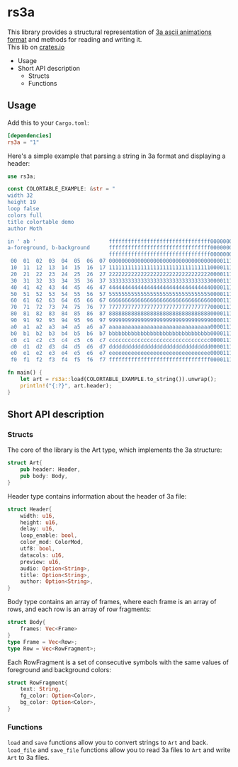 # rs3a
This library provides a structural representation of [3a ascii animations format](https://github.com/DomesticMoth/3a) and methods for reading and writing it.  
This lib on [crates.io](https://crates.io/crates/rs3a) 
- Usage
- Short API description
  - Structs
  - Functions
## Usage
Add this to your `Cargo.toml`:
```toml
[dependencies]
rs3a = "1"
```
Here's a simple example that parsing a string in 3a format and displaying a header:  
```rust
use rs3a;

const COLORTABLE_EXAMPLE: &str = "	
width 32
height 19
loop false
colors full
title colortable demo
author Moth

in ' ab '                       ffffffffffffffffffffffffffffffff00000000000000000000000000000000
a-foreground, b-background      ffffffffffffffffffffffffffffffff00000000000000000000000000000000
                                ffffffffffffffffffffffffffffffff00000000000000000000000000000000
 00  01  02  03  04  05  06  07 0000000000000000000000000000000000001111222233334444555566667777
 10  11  12  13  14  15  16  17 1111111111111111111111111111111100001111222233334444555566667777
 20  21  22  23  24  25  26  27 2222222222222222222222222222222200001111222233334444555566667777
 30  31  32  33  34  35  36  37 3333333333333333333333333333333300001111222233334444555566667777
 40  41  42  43  44  45  46  47 4444444444444444444444444444444400001111222233334444555566667777
 50  51  52  53  54  55  56  57 5555555555555555555555555555555500001111222233334444555566667777
 60  61  62  63  64  65  66  67 6666666666666666666666666666666600001111222233334444555566667777
 70  71  72  73  74  75  76  77 7777777777777777777777777777777700001111222233334444555566667777
 80  81  82  83  84  85  86  87 8888888888888888888888888888888800001111222233334444555566667777
 90  91  92  93  94  95  96  97 9999999999999999999999999999999900001111222233334444555566667777
 a0  a1  a2  a3  a4  a5  a6  a7 aaaaaaaaaaaaaaaaaaaaaaaaaaaaaaaa00001111222233334444555566667777
 b0  b1  b2  b3  b4  b5  b6  b7 bbbbbbbbbbbbbbbbbbbbbbbbbbbbbbbb00001111222233334444555566667777
 c0  c1  c2  c3  c4  c5  c6  c7 cccccccccccccccccccccccccccccccc00001111222233334444555566667777
 d0  d1  d2  d3  d4  d5  d6  d7 dddddddddddddddddddddddddddddddd00001111222233334444555566667777
 e0  e1  e2  e3  e4  e5  e6  e7 eeeeeeeeeeeeeeeeeeeeeeeeeeeeeeee00001111222233334444555566667777
 f0  f1  f2  f3  f4  f5  f6  f7 ffffffffffffffffffffffffffffffff00001111222233334444555566667777";

fn main() {
    let art = rs3a::load(COLORTABLE_EXAMPLE.to_string()).unwrap();
    println!("{:?}", art.header);
}
```
## Short API description
### Structs
The core of the library is the Art type, which implements the 3a structure:  
```rust
struct Art{
    pub header: Header,
    pub body: Body,
}
```
Header type contains information about the header of 3a file:  
```rust
struct Header{
    width: u16,
    height: u16,
    delay: u16,
    loop_enable: bool,
    color_mod: ColorMod,
    utf8: bool,
    datacols: u16,
    preview: u16,
    audio: Option<String>,
    title: Option<String>,
    author: Option<String>,
}
```
Body type contains an array of frames, where each frame is an array of rows, and each row is an array of row fragments:  
```rust
struct Body{
    frames: Vec<Frame>
}
type Frame = Vec<Row>;
type Row = Vec<RowFragment>;
```
Each RowFragment is a set of consecutive symbols with the same values of foreground and background colors:  
```rust
struct RowFragment{
    text: String,
    fg_color: Option<Color>,
    bg_color: Option<Color>,
}
```
### Functions
`load` and `save` functions allow you to convert strings to `Art` and back.  
`load_file` and `save_file` functions allow you to read 3a files to `Art` and write `Art` to 3a files.  
